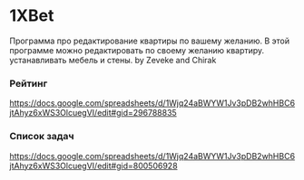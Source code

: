 # 1XBet

Программа про редактирование квартиры по вашему желанию. В этой программе можно редактировать по своему желанию квартиру. устанавливать мебель и стены.  by Zeveke and Chirak

### Рейтинг
https://docs.google.com/spreadsheets/d/1Wjq24aBWYW1Jv3pDB2whHBC6jtAhyz6xWS3OlcuegVI/edit#gid=296788835

### Список задач
https://docs.google.com/spreadsheets/d/1Wjq24aBWYW1Jv3pDB2whHBC6jtAhyz6xWS3OlcuegVI/edit#gid=800506928
